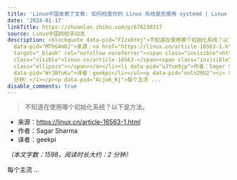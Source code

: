 ```yaml
---
title: 'Linux中国发表了文章: 如何检查你的 Linux 系统是否使用 systemd | Linux 中国'
date: '2024-01-17'
linkTitle: https://zhuanlan.zhihu.com/p/678230317
source: Linux中国的知乎动态
description: <blockquote data-pid="FIzxbYej">不知道在使用哪个初始化系统？以下是方法。</blockquote><ul><li
  data-pid="MThG4mOJ">来源：<a href="https://linux.cn/article-16563-1.html" class=" external"
  target="_blank" rel="nofollow noreferrer"><span class="invisible">https://</span><span
  class="visible">linux.cn/article-16563-</span><span class="invisible">1.html</span><span
  class="ellipsis"></span></a></li><li data-pid="uJYum9jp">作者：Sagar Sharma</li><li
  data-pid="WrJBfuKu">译者：geekpi</li></ul><p data-pid="onln29U2"><i>（本文字数：1598，阅读时长大约：2
  分钟）</i></p><p data-pid="Acju6_Kj">每个主流 ...
disable_comments: true
---
```

<blockquote data-pid="FIzxbYej">不知道在使用哪个初始化系统？以下是方法。</blockquote><ul><li data-pid="MThG4mOJ">来源：<a href="https://linux.cn/article-16563-1.html" class=" external" target="_blank" rel="nofollow noreferrer"><span class="invisible">https://</span><span class="visible">linux.cn/article-16563-</span><span class="invisible">1.html</span><span class="ellipsis"></span></a></li><li data-pid="uJYum9jp">作者：Sagar Sharma</li><li data-pid="WrJBfuKu">译者：geekpi</li></ul><p data-pid="onln29U2"><i>（本文字数：1598，阅读时长大约：2 分钟）</i></p><p data-pid="Acju6_Kj">每个主流 ...